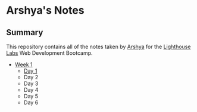 # Arshya's Notes

## Summary

This repository contains all of the notes taken by [Arshya](https://github.com/Arshya-S) for the [Lighthouse Labs](https://www.lighthouselabs.ca/en/web-development) Web Development Bootcamp.

* [Week 1](/Week_1/)
  * [Day 1](/Week_1/Day_1/)
  * Day 2
  * Day 3
  * Day 4
  * Day 5
  * Day 6
